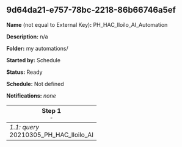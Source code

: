 ## 9d64da21-e757-78bc-2218-86b66746a5ef

**Name** (not equal to External Key)**:** PH_HAC_Iloilo_AI_Automation

**Description:** n/a

**Folder:** my automations/

**Started by:** Schedule

**Status:** Ready

**Schedule:** Not defined

**Notifications:** _none_


| Step 1<br>_<small>-</small>_ |
| --- |
| _1.1: query_<br>20210305_PH_HAC_Iloilo_AI |
